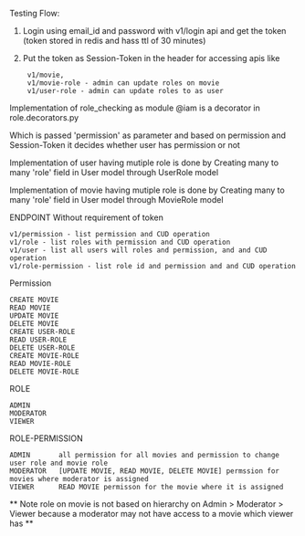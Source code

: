 Testing Flow:
1. Login using email_id and password with v1/login api and get the token (token stored in redis and hass ttl of 30 minutes)
2. Put the token as Session-Token in the header for accessing apis like 
		
		v1/movie,
		v1/movie-role - admin can update roles on movie
		v1/user-role - admin can update roles to as user



Implementation of role_checking as module
@iam is a decorator in role.decorators.py

Which is passed 'permission' as parameter and based on permission and Session-Token it decides whether user has permission or not

Implementation of user having mutiple role is done by
	Creating many to many 'role' field in User model through UserRole model 

Implementation of movie having mutiple role is done by
	Creating many to many 'role' field in User model through MovieRole model

ENDPOINT Without requirement of token

	v1/permission - list permission and CUD operation
	v1/role - list roles with permission and CUD operation
	v1/user - list all users will roles and permission, and and CUD operation
	v1/role-permission - list role id and permission and and CUD operation

Permission 

	CREATE MOVIE
	READ MOVIE
	UPDATE MOVIE
	DELETE MOVIE
	CREATE USER-ROLE
	READ USER-ROLE
	DELETE USER-ROLE
	CREATE MOVIE-ROLE
	READ MOVIE-ROLE
	DELETE MOVIE-ROLE

ROLE

	ADMIN
	MODERATOR
	VIEWER

ROLE-PERMISSION

	ADMIN       all permission for all movies and permission to change user role and movie role
	MODERATOR   [UPDATE MOVIE, READ MOVIE, DELETE MOVIE] permssion for movies where moderator is assigned
	VIEWER      READ MOVIE permisson for the movie where it is assigned



** Note role on movie is not based on hierarchy on Admin > Moderator > Viewer because a moderator may not have access to a movie which viewer has **